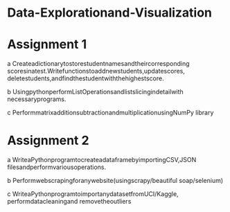 # Data-Explorationand-Visualization

# Assignment 1
 a Createadictionarytostorestudentnamesandtheircorresponding
 scoresinatest.Writefunctionstoaddnewstudents,updatescores,
 deletestudents,andfindthestudentwiththehighestscore. 
 
 b UsingpythonperformListOperationsandlistslicingindetailwith
necessaryprograms.
 
 c PerformmatrixadditionsubtractionandmultiplicationusingNumPy
 library

 # Assignment 2
  a WriteaPythonprogramtocreateadataframebyimportingCSV,JSON
 filesandperformvariousoperations.
 
 b Performwebscrapingforanywebsite(usingscrapy/beautiful
 soap/selenium)
 
 c WriteaPythonprogramtoimportanydatasetfromUCI/Kaggle,
 performdatacleaningand removetheoutliers
 
